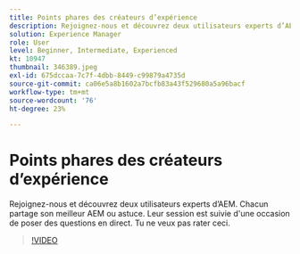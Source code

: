 ```yaml
---
title: Points phares des créateurs d’expérience
description: Rejoignez-nous et découvrez deux utilisateurs experts d’AEM.  Chacun partage son meilleur AEM ou astuce. Leur session est suivie d'une occasion de poser des questions en direct.  Tu ne veux pas rater ceci.
solution: Experience Manager
role: User
level: Beginner, Intermediate, Experienced
kt: 10947
thumbnail: 346389.jpeg
exl-id: 675dccaa-7c7f-4dbb-8449-c99879a4735d
source-git-commit: ca06e5a8b1602a7bcfb83a43f529680a5a96bacf
workflow-type: tm+mt
source-wordcount: '76'
ht-degree: 23%

---
```


# Points phares des créateurs d’expérience

Rejoignez-nous et découvrez deux utilisateurs experts d’AEM.  Chacun partage son meilleur AEM ou astuce. Leur session est suivie d&#39;une occasion de poser des questions en direct.  Tu ne veux pas rater ceci.

>[!VIDEO](https://video.tv.adobe.com/v/346389/?quality=12&learn=on)
